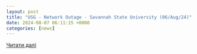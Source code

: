 ```yaml
---
layout: post
title: "USG - Network Outage - Savannah State University (06/Aug/24)"
date: 2024-08-07 06:11:15 +0000
categories: [news]
---
```


[Читати далі](https://isdown.app/status/usg/incidents/306096-network-outage-savannah-state-university)
